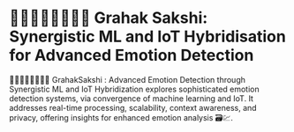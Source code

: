 # 👨🏻‍👩🏻‍👧🏻‍👦🏻 Grahak Sakshi: Synergistic ML and IoT Hybridisation for Advanced Emotion Detection
👨🏻‍👩🏻‍👧🏻‍👦🏻 GrahakSakshi : Advanced Emotion Detection through Synergistic ML and IoT Hybridization explores sophisticated emotion detection systems, via convergence of machine learning and IoT. It addresses real-time processing, scalability, context awareness, and privacy, offering insights  for enhanced emotion analysis 🗃️💹. 
